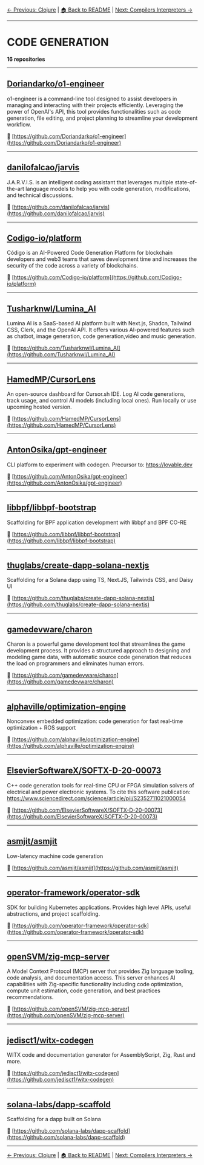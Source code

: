 [← Previous: Clojure](clojure.txt) | [🏠 Back to README](../README.md) | [Next: Compilers Interpreters →](compilers-interpreters.txt)

---

# CODE GENERATION

**16 repositories**

---

## [Doriandarko/o1-engineer](https://github.com/Doriandarko/o1-engineer)

o1-engineer is a command-line tool designed to assist developers in managing and interacting with their projects efficiently. Leveraging the power of OpenAI's API, this tool provides functionalities such as code generation, file editing, and project planning to streamline your development workflow.

🔗 [https://github.com/Doriandarko/o1-engineer](https://github.com/Doriandarko/o1-engineer)

---

## [danilofalcao/jarvis](https://github.com/danilofalcao/jarvis)

J.A.R.V.I.S. is an intelligent coding assistant that leverages multiple state-of-the-art language models to help you with code generation, modifications, and technical discussions.

🔗 [https://github.com/danilofalcao/jarvis](https://github.com/danilofalcao/jarvis)

---

## [Codigo-io/platform](https://github.com/Codigo-io/platform)

Código is an AI-Powered Code Generation Platform for blockchain developers and web3 teams that saves development time and increases the security of the code across a variety of blockchains.

🔗 [https://github.com/Codigo-io/platform](https://github.com/Codigo-io/platform)

---

## [Tusharknwl/Lumina_AI](https://github.com/Tusharknwl/Lumina_AI)

Lumina AI is a SaaS-based AI platform built with Next.js, Shadcn, Tailwind CSS, Clerk, and the OpenAI API. It offers various AI-powered features such as chatbot, image generation, code generation,video and music generation.

🔗 [https://github.com/Tusharknwl/Lumina_AI](https://github.com/Tusharknwl/Lumina_AI)

---

## [HamedMP/CursorLens](https://github.com/HamedMP/CursorLens)

An open-source dashboard for Cursor.sh IDE. Log AI code generations, track usage, and control AI models (including local ones). Run locally or use upcoming hosted version.

🔗 [https://github.com/HamedMP/CursorLens](https://github.com/HamedMP/CursorLens)

---

## [AntonOsika/gpt-engineer](https://github.com/AntonOsika/gpt-engineer)

CLI platform to experiment with codegen. Precursor to: https://lovable.dev

🔗 [https://github.com/AntonOsika/gpt-engineer](https://github.com/AntonOsika/gpt-engineer)

---

## [libbpf/libbpf-bootstrap](https://github.com/libbpf/libbpf-bootstrap)

Scaffolding for BPF application development with libbpf and BPF CO-RE

🔗 [https://github.com/libbpf/libbpf-bootstrap](https://github.com/libbpf/libbpf-bootstrap)

---

## [thuglabs/create-dapp-solana-nextjs](https://github.com/thuglabs/create-dapp-solana-nextjs)

Scaffolding for a Solana dapp using TS, Next.JS, Tailwinds CSS, and Daisy UI

🔗 [https://github.com/thuglabs/create-dapp-solana-nextjs](https://github.com/thuglabs/create-dapp-solana-nextjs)

---

## [gamedevware/charon](https://github.com/gamedevware/charon)

Charon is a powerful game development tool that streamlines the game development process. It provides a structured approach to designing and modeling game data, with automatic source code generation that reduces the load on programmers and eliminates human errors.

🔗 [https://github.com/gamedevware/charon](https://github.com/gamedevware/charon)

---

## [alphaville/optimization-engine](https://github.com/alphaville/optimization-engine)

Nonconvex embedded optimization: code generation for fast real-time optimization + ROS support

🔗 [https://github.com/alphaville/optimization-engine](https://github.com/alphaville/optimization-engine)

---

## [ElsevierSoftwareX/SOFTX-D-20-00073](https://github.com/ElsevierSoftwareX/SOFTX-D-20-00073)

C++ code generation tools for real-time CPU or FPGA simulation solvers of electrical and power electronic systems. To cite this software publication: https://www.sciencedirect.com/science/article/pii/S2352711021000054

🔗 [https://github.com/ElsevierSoftwareX/SOFTX-D-20-00073](https://github.com/ElsevierSoftwareX/SOFTX-D-20-00073)

---

## [asmjit/asmjit](https://github.com/asmjit/asmjit)

Low-latency machine code generation

🔗 [https://github.com/asmjit/asmjit](https://github.com/asmjit/asmjit)

---

## [operator-framework/operator-sdk](https://github.com/operator-framework/operator-sdk)

SDK for building Kubernetes applications. Provides high level APIs, useful abstractions, and project scaffolding.

🔗 [https://github.com/operator-framework/operator-sdk](https://github.com/operator-framework/operator-sdk)

---

## [openSVM/zig-mcp-server](https://github.com/openSVM/zig-mcp-server)

A Model Context Protocol (MCP) server that provides Zig language tooling, code analysis, and documentation access. This server enhances AI capabilities with Zig-specific functionality including code optimization, compute unit estimation, code generation, and best practices recommendations.

🔗 [https://github.com/openSVM/zig-mcp-server](https://github.com/openSVM/zig-mcp-server)

---

## [jedisct1/witx-codegen](https://github.com/jedisct1/witx-codegen)

WITX code and documentation generator for AssemblyScript, Zig, Rust and more.

🔗 [https://github.com/jedisct1/witx-codegen](https://github.com/jedisct1/witx-codegen)

---

## [solana-labs/dapp-scaffold](https://github.com/solana-labs/dapp-scaffold)

Scaffolding for a dapp built on Solana

🔗 [https://github.com/solana-labs/dapp-scaffold](https://github.com/solana-labs/dapp-scaffold)

---


[← Previous: Clojure](clojure.txt) | [🏠 Back to README](../README.md) | [Next: Compilers Interpreters →](compilers-interpreters.txt)
